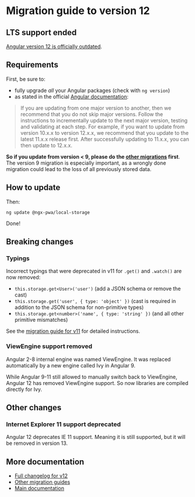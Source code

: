# Migration guide to version 12

## LTS support ended

[Angular version 12 is officially outdated](https://angular.dev/reference/versions).

## Requirements

First, be sure to:
- fully upgrade *all* your Angular packages (check with `ng version`)
- as stated in the official [Angular documentation](https://angular.dev/reference/versions):

> If you are updating from one major version to another, then we recommend that you do not skip major versions. Follow the instructions to incrementally update to the next major version, testing and validating at each step. For example, if you want to update from version 10.x.x to version 12.x.x, we recommend that you update to the latest 11.x.x release first. After successfully updating to 11.x.x, you can then update to 12.x.x.

**So if you update from version < 9, please do the [other migrations](../MIGRATION.md) first**. The version 9 migration is especially important, as a wrongly done migration could lead to the loss of all previously stored data.

## How to update

Then:

```
ng update @ngx-pwa/local-storage
```

Done!

## Breaking changes

### Typings

Incorrect typings that were deprecated in v11 for `.get()` and `.watch()` are now removed:
- `this.storage.get<User>('user')` (add a JSON schema or remove the cast)
- `this.storage.get('user', { type: 'object' })` (cast is required in addition to the JSON schema for non-primitive types)
- `this.storage.get<number>('name', { type: 'string' })` (and all other primitive mismatches)

See the [migration guide for v11](./MIGRATION_TO_V11.md) for detailed instructions.

### ViewEngine support removed

Angular 2-8 internal engine was named ViewEngine. It was replaced automatically by a new engine called Ivy in Angular 9.

While Angular 9-11 still allowed to manually switch back to ViewEngine, Angular 12 has removed ViewEngine support. So now libraries are compiled directly for Ivy.

## Other changes

### Internet Explorer 11 support deprecated

Angular 12 deprecates IE 11 support. Meaning it is still supported, but it will be removed in version 13.

## More documentation

- [Full changelog for v12](../CHANGELOG.md)
- [Other migration guides](../MIGRATION.md)
- [Main documentation](../README.md)
